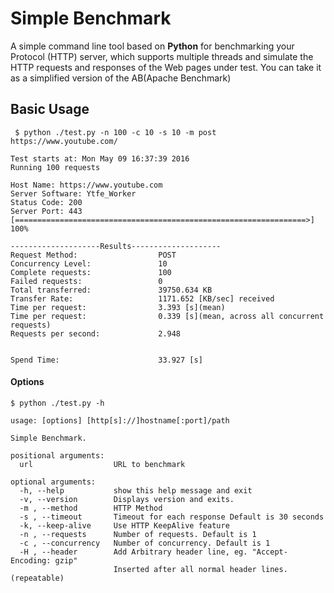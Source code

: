 # Simple Benchmark
A simple command line tool based on **Python** for benchmarking your Protocol (HTTP) server,
which supports multiple threads and simulate the HTTP requests and responses of the Web pages under test.
You can take it as a simplified version of the AB(Apache Benchmark)

## Basic Usage
```
 $ python ./test.py -n 100 -c 10 -s 10 -m post https://www.youtube.com/
```
```
Test starts at: Mon May 09 16:37:39 2016
Running 100 requests

Host Name: https://www.youtube.com
Server Software: Ytfe_Worker
Status Code: 200
Server Port: 443
[=================================================================>] 100%

--------------------Results--------------------
Request Method:                  POST
Concurrency Level:               10
Complete requests:               100
Failed requests:                 0
Total transferred:               39750.634 KB
Transfer Rate:                   1171.652 [KB/sec] received
Time per request:                3.393 [s](mean)
Time per request:                0.339 [s](mean, across all concurrent requests)
Requests per second:             2.948


Spend Time:                      33.927 [s]
```

#### Options
```
$ python ./test.py -h
```

```
usage: [options] [http[s]://]hostname[:port]/path

Simple Benchmark.

positional arguments:
  url                  URL to benchmark

optional arguments:
  -h, --help           show this help message and exit
  -v, --version        Displays version and exits.
  -m , --method        HTTP Method
  -s , --timeout       Timeout for each response Default is 30 seconds
  -k, --keep-alive     Use HTTP KeepAlive feature
  -n , --requests      Number of requests. Default is 1
  -c , --concurrency   Number of concurrency. Default is 1
  -H , --header        Add Arbitrary header line, eg. "Accept-Encoding: gzip"
                       Inserted after all normal header lines. (repeatable)
```

